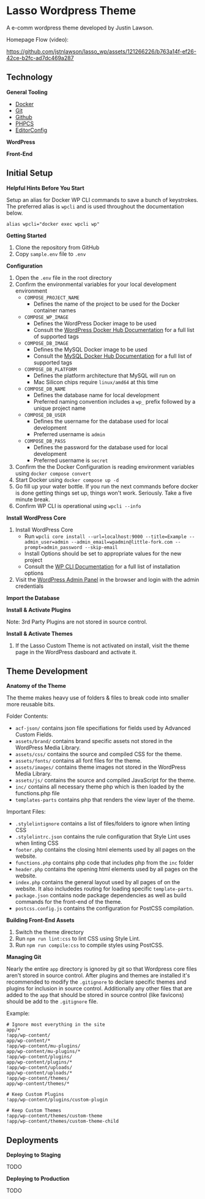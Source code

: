 # Lasso Wordpress Theme

A e-comm wordpress theme developed by Justin Lawson.

Homepage Flow (video):

https://github.com/jstnlawson/lasso_wp/assets/121266226/b763a14f-ef26-42ce-b2fc-ad7dc469a287


## Technology

**General Tooling**
* [Docker](https://www.docker.com/)
* [Git](https://git-scm.com/)
* [Github](https://github.com/)
* [PHPCS](https://github.com/squizlabs/PHP_CodeSniffer)
* [EditorConfig](https://editorconfig.org/)

**WordPress**

**Front-End**

## Initial Setup

**Helpful Hints Before You Start**

Setup an alias for Docker WP CLI commands to save a bunch of keystrokes. The preferred alias is `wpcli` and is used throughout the documentation below.

`alias wpcli="docker exec wpcli wp"`

**Getting Started**

1. Clone the repository from GitHub
1. Copy `sample.env` file to `.env`

**Configuration**

1. Open the `.env` file in the root directory
1. Confirm the environmental variables for your local development environment
   * `COMPOSE_PROJECT_NAME`
     * Defines the name of the project to be used for the Docker container names
   * `COMPOSE_WP_IMAGE`
     * Defines the WordPress Docker image to be used
     * Consult the [WordPress Docker Hub Documentation](https://hub.docker.com/_/wordpress) for a full list of supported tags
   * `COMPOSE_DB_IMAGE`
     * Defines the MySQL Docker image to be used
     * Consult the [MySQL Docker Hub Documentation](https://hub.docker.com/_/mysql) for a full list of supported tags
   * `COMPOSE_DB_PLATFORM`
     * Defines the platform architecture that MySQL will run on
     * Mac Silicon chips require `linux/amd64` at this time
   * `COMPOSE_DB_NAME`
     * Defines the database name for local development
     * Preferred naming convention includes a `wp_` prefix followed by a unique project name
   * `COMPOSE_DB_USER`
     * Defines the username for the database used for local development
     * Preferred username is `admin`
   * `COMPOSE_DB_PASS`
     * Defines the password for the database used for local development
     * Preferred username is `secret`
1. Confirm the the Docker Configuration is reading environment variables using `docker compose convert`
1. Start Docker using `docker compose up -d`
1. Go fill up your water bottle. If you run the next commands before docker is done getting things set up, things won't work. Seriously. Take a five minute break.
1. Confirm WP CLI is operational using `wpcli --info`

**Install WordPress Core**

1. Install WordPress Core
   * Run `wpcli core install --url=localhost:9000 --title=Example --admin_user=admin --admin_email=wpadmin@little-fork.com --prompt=admin_password --skip-email`
   * Install Options should be set to appropriate values for the new project
   * Consult the [WP CLI Documentation](https://developer.wordpress.org/cli/commands/core/install/) for a full list of installation options
1. Visit the [WordPress Admin Panel](http://localhost:9000/wp-admin) in the browser and login with the admin credentials

**Import the Database**

**Install & Activate Plugins**

Note: 3rd Party Plugins are not stored in source control.

**Install & Activate Themes**

1. If the Lasso Custom Theme is not activated on install, visit the theme page in the WordPress dasboard and activate it.

## Theme Development

**Anatomy of the Theme**

The theme makes heavy use of folders & files to break code into smaller more reusable bits.

Folder Contents:
* `acf-json/` contains json file specifiations for fields used by Advanced Custom Fields.
* `assets/brand/` contains brand specific assets not stored in the WordPress Media Library.
* `assets/css/` contains the source and compiled CSS for the theme.
* `assets/fonts/` contains all font files for the theme.
* `assets/images/` contains theme images not stored in the WordPress Media Library.
* `assets/js/` contains the source and compiled JavaScript for the theme.
* `inc/` contains all necessary theme php which is then loaded by the functions.php file
* `templates-parts` contains php that renders the view layer of the theme.

Important Files:
* `.stylelintignore` contains a list of files/folders to ignore when linting CSS
* `.stylelintrc.json` contains the rule configuration that Style Lint uses when linting CSS
* `footer.php` contains the closing html elements used by all pages on the website.
* `functions.php` contains php code that includes php from the `inc` folder
* `header.php` contains the opening html elements used by all pages on the website. 
* `index.php` contains the general layout used by all pages of on the website. It also includedes routing for loading specific `template-parts`.
* `package.json` contains node package dependencies as well as build commands for the front-end of the theme.
* `postcss.config.js` contains the configuration for PostCSS compilation.

**Building Front-End Assets**

1. Switch the theme directory
1. Run `npm run lint:css` to lint CSS using Style Lint.
1. Run `npm run compile:css` to compile styles using PostCSS.

**Managing Git**

Nearly the entire `app` directory is ignored by git so that Wordpress core files aren't stored in source control. After plugins and themes are installed it's recommended to modify the `.gitignore` to declare specific themes and plugins for inclusion in source control. Additionally any other files that are added to the `app` that should be stored in source control (like favicons) should be add to the `.gitignore` file.

Example:

```
# Ignore most everything in the site
app/*
!app/wp-content/
app/wp-content/*
!app/wp-content/mu-plugins/
app/wp-content/mu-plugins/*
!app/wp-content/plugins/
app/wp-content/plugins/*
!app/wp-content/uploads/
app/wp-content/uploads/*
!app/wp-content/themes/
app/wp-content/themes/*

# Keep Custom Plugins
!app/wp-content/plugins/custom-plugin

# Keep Custom Themes
!app/wp-content/themes/custom-theme
!app/wp-content/themes/custom-theme-child
```

## Deployments

**Deploying to Staging**

TODO

**Deploying to Production**

TODO

